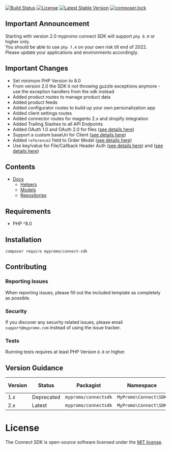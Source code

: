[![Build Status](https://travis-ci.com/MyPromoConnect/connect-sdk.svg?branch=master)](https://travis-ci.com/MyPromoConnect/connect-sdk)
[![License](https://poser.pugx.org/mypromo/connect-sdk/license)](https://packagist.org/packages/mypromo/connectsdk)
[![Latest Stable Version](https://poser.pugx.org/mypromo/connect-sdk/v/stable)](https://packagist.org/packages/mypromo/connectsdk)
[![composer.lock](https://poser.pugx.org/mypromo/connect-sdk/composerlock)](https://packagist.org/packages/mypromo/connectsdk)

## Important Announcement

Starting with version 2.0 mypromo connect SDK will support `php 8.0` or higher only.  
You should be able to use `php 7.4` on your own risk till end of 2022.  
Please update your applications and environments accordingly.

## Important Changes
- Set minimum PHP Version to 8.0
- From version 2.0 the SDK it not throwing guzzle exceptions anymore - use the exception handlers from the sdk instead
- Added product routes to manage product data
- Added product feeds
- Added configurator routes to build up your own personalization app
- Added client settings routes
- Added connector routes for magento 2.x and shopify integration
- Added Trailing Slashes to all API Endpoints
- Added OAuth 1.0 and OAuth 2.0 for files ([see details here](docs/Models/File.md))
- Support a custom baseUri for Client ([see details here](docs/README.md))
- Added `reference2` field to Order Model ([see details here](docs/Models/Orders/Order.md))
- Use key/value for File/Callback Header Auth ([see details here](docs/Models/File.md)) and ([see details here](docs/Models/Callback.md))

## Contents

- [Docs][Docs]
  - [Helpers][Helpers]
  - [Models][Models]
  - [Repositories][Repositories]

## Requirements
- PHP ^8.0

## Installation
```
composer require mypromo/connect-sdk
```

## Contributing

### Reporting Issues

When reporting issues, please fill out the included template as completely as possible.

### Security

If you discover any security related issues, please email `support@mypromo.com` instead of using the issue tracker.

### Tests

Running tests requires at least PHP Version `8.0` or higher.

## Version Guidance

| Version | Status     | Packagist           | Namespace    | Repo                | Docs                | PHP Version |
|---------|------------|---------------------|--------------|---------------------|---------------------| -------------|
| 1.x     | Deprecated | `mypromo/connectsdk` | `MyPromo\Connect\SDK` | [v1][repo] | [v1][Docs] |  \>= 7.3      |
| 2.x     | Latest     | `mypromo/connectsdk` | `MyPromo\Connect\SDK` | [v1][repo] | [v1][Docs] |  \>= 8.0      |

# License

The Connect SDK is open-source software licensed under the [MIT license][mit-link].

[repo]: https://github.com/MyPromoConnect/SDK
[mit-link]: https://opensource.org/licenses/MIT
[Docs]: docs
[Helpers]: docs/Helpers
[Models]: docs/Models
[Repositories]: docs/Repositories
